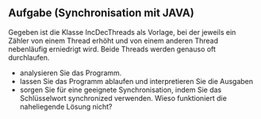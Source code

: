 ## Aufgabe (Synchronisation mit JAVA)

Gegeben ist die Klasse IncDecThreads als Vorlage, bei der jeweils ein Zähler von einem Thread erhöht und von einem anderen Thread nebenläufig erniedrigt wird. Beide Threads werden genauso oft durchlaufen.

- analysieren Sie das Programm.
- lassen Sie das Programm ablaufen und interpretieren Sie die Ausgaben
- sorgen Sie für eine geeignete Synchronisation, indem Sie das Schlüsselwort synchronized verwenden. Wieso funktioniert die naheliegende Lösung nicht?

